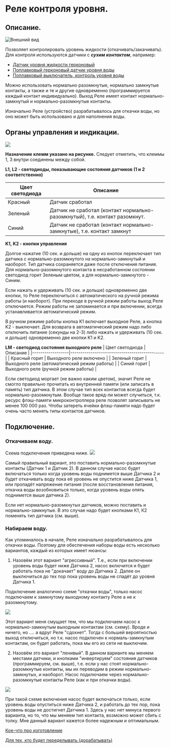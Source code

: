 # Реле контроля уровня.
## Описание.

![Внешний вид](Docs/img/real_view.jpg)

Позволяет контролировать уровень жидкости (откачивать/закачивать). Для контроля используются датчики с ***сухим контактом***, например:

+ [Датчик уровня жидкости герконовый](https://market.yandex.ru/product--poplavkovyi-vykliuchatel-priamoi/1811578569?sku=101921281993&do-waremd5=M3t-M77g-mPceoP2A7weeg&uniqueId=986967)
+ [Поплавковый герконовый датчик уровня воды](https://www.ozon.ru/product/liquid-level-switch-m15-poplavkovyy-gerkonovyy-datchik-urovnya-vody-zhidkosti-rezba-m15-kabel-688831200/)
+ [Поплавковый выключатель, контроль уровня воды]( https://market.yandex.ru/product--poplavkovyi-vykliuchatel-priamoi/1811578569?sku=101921281993&do-waremd5=M3t-M77g-mPceoP2A7weeg&uniqueId=986967)

Можно использовать нормально разомкнутые, нормально замкнутые контакты, а также и те и другие одновременно  (программируется каждый контакт индивидуально). Выход Реле имеет контакт нормально-замкнутый и нормально-разомкнутые контакты. 

Изначально Реле (устройство) разрабатывалось для откачки воды, но оно может быть использовано и для наполнения воды.

## Органы управления и индикации.
![](Docs/img/control.png)

**Назначение клемм указано на рисунке.** Следует отметить, что клеммы 1, 3 внутри соединены между собой.

**L1, L2 - светодиоды, показывающие состояния датчиков (1 и 2 соответственно)**

| Цвет светодиода  | Описание                                           |
|------------------|----------------------------------------------------|
| Красный          | Датчик сработал                                    |
| Зеленый          | Датчик не сработал (контакт нормально-разомкнутый), т.е. контакт разомкнут.|
| Синий            | Датчик не сработал (контакт нормально-замкнутые), т.е. контакт замкнут |

**K1, K2 - кнопки управления**

Долгое нажатие (10 сек. и дольше) на одну из кнопок переключает тип датчика с нормально-разомкнутого на нормально-замкнутый и наоборот. Тип датчика сохраняется даже после отключения питания. Для нормально-разомкнутого контакта в несработанном состоянии светодиод горит Зеленым цветом, а для нормально-замкнутого - Синим.

Если нажать и удерживать (10 сек. и дольше) одновременно две кнопки, то Реле переключиться с автоматического на ручной режима работы (и наоборот).
При переходе в ручной режим работы выход Реле отключается. Режим работы не запоминается и при включении, всегда устанавливается автоматический режим.

В ручном режиме работы кнопка K1 включает выходное Реле, а кнопка K2 - выключает. Для возврата в автоматический режим надо либо отключить питание (секунды на 2-3) либо нажать и удерживать (10 сек. и дольше) одновременно две кнопки K1 и K2. 

**LM - светодиод состояния выходного реле**
| Цвет светодиода  | Описание                                     |
|------------------|----------------------------------------------|
| Красный горит    | Выходного реле включено                      |
| Зеленый горит    | Выходного реле (автоматический режим работы) |
| Синий   горит    | Выходного реле (ручной режим работы)         |

Если светодиод моргает (не важно каким цветом), значит Реле не смогло правильно прочитать из внутренней памяти (или записать в память) тип датчика. В этом случае тип всех контактов всегда будет нормально-разомкнутым. Вообще такое вряд-ли может случиться, т.к. ресурс флэш-памяти микроконтроллера реле позволят записывать не менее 100 000 раз. Чтобы затереть ячейки флэш-памяти надо будет очень часто менять типы контактов датчиков.


## Подключение.
### Откачиваем воду.
Схема подключения приведена ниже.
![](Docs/img/pumping_out.png)

Самый правильный вариант, это поставить нормально-разомкнутые контакты (Датчик 1 и Датчик 2). В данном случае насос будет включаться только когда уровень воды поднимется выше Датчика 2 и будет откачивать воду пока её уровень не опустится ниже Датчика 1, или пропадёт напряжение питания (после восстановления питания, откачка воды возобновиться только, когда уровень воды опять поднимется выше датчика 2).

Если нет нормально-разомкнутых датчиков, можно поставить и нормально-замкнутые. В это случае надо будет кнопками К1, К2 поменять тип датчика (см. выше). 

### Набираем воду.

Как упоминалось в начале, Реле изначально разрабатывалось для откачки воды. Поэтому для обеспечения наборы воды есть несколько вариантов, каждый из которых имеет нюансы:

1. Назовём этот вариант "агрессивный". Т.е., если при включении  уровень воды будет ниже Датчика 2, насос включится и будет работать пока не "докачает" воду до Датчика 2. Далее он выключиться до тех пор пока уровень воды не спадёт до уровня Датчика 1. 

Подключение аналогично схеме "откачки воды", только насос подключаем к замкнутому выходному контакту Реле а не к разомкнутому.

![](Docs/img/pumping_in1.png)

Этот вариант меня смущает тем, что мы подключаем насос к нормально-замкнутым выходным контактам (см. схему). Вроде и ничего, но .... а вдруг Реле "сдохнет". Тогда с большей вероятностью выход отключиться, но т.к. насос подключен к нормаль-замкнутым контактам, он будет работать, пока мы его из сети не выключим.

2. Назовём это вариант "ленивый".
В данном варианте мы меняем местами датчики, и кнопками "инвертируем" состояния датчиков (программируем, см. выше), т.е. если у нас стоят нормально-разомкнутые контакты, мы их переводим в режим нормально-замкнутых, и наоборот. Насос подключаем через нормально-разомкнутые контакты Реле (как и при откачки воды).

![](Docs/img/pumping_in2.png)

При такой схеме включения насос будет включаться только, если уровень воды опуститься ниже Датчика 2, и работать до тех пор, пока уровень воды не достигнет Датчика 1. Здесь у нас нет минуса первого варианта, но то, что мы меняем тип контакта, возможно может сбить с толку. Мне данный вариант кажется более надежным и оптимальным.

[Кое-что про изготовление](Docs/build.md)

[Для тех, кто будет переделывать (дорабатывать)](Docs/info.md)